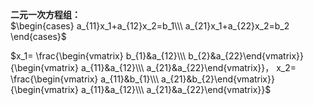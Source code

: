**二元一次方程组：**  
$\begin{cases}  
a_{11}x_1+a_{12}x_2=b_1\\\  
a_{21}x_1+a_{22}x_2=b_2  
\end{cases}$  
  
$x_1=  
\frac{\begin{vmatrix}  
b_{1}&a_{12}\\\ b_{2}&a_{22}\end{vmatrix}}  
{\begin{vmatrix}  
a_{11}&a_{12}\\\ a_{21}&a_{22}\end{vmatrix}}，  
x_2=  
\frac{\begin{vmatrix}  
a_{11}&b_{1}\\\ a_{21}&b_{2}\end{vmatrix}}{\begin{vmatrix}  
a_{11}&a_{12}\\\ a_{21}&a_{22}\end{vmatrix}}$  
